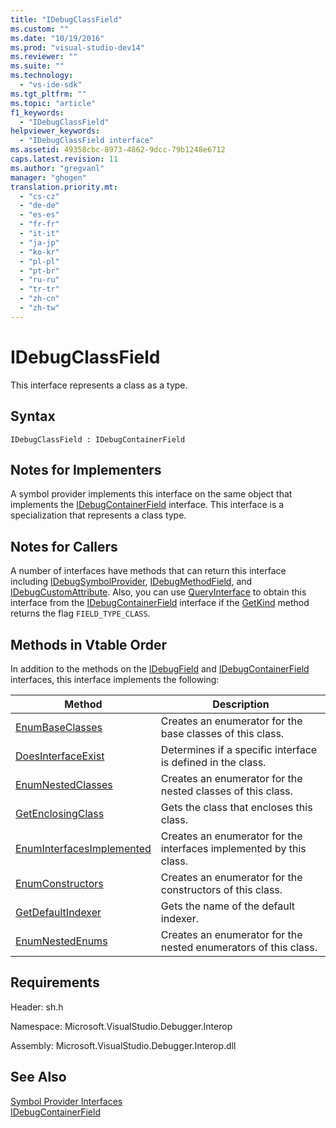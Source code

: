 ```yaml
---
title: "IDebugClassField"
ms.custom: ""
ms.date: "10/19/2016"
ms.prod: "visual-studio-dev14"
ms.reviewer: ""
ms.suite: ""
ms.technology: 
  - "vs-ide-sdk"
ms.tgt_pltfrm: ""
ms.topic: "article"
f1_keywords: 
  - "IDebugClassField"
helpviewer_keywords: 
  - "IDebugClassField interface"
ms.assetid: 49358cbc-8973-4862-9dcc-79b1248e6712
caps.latest.revision: 11
ms.author: "gregvanl"
manager: "ghogen"
translation.priority.mt: 
  - "cs-cz"
  - "de-de"
  - "es-es"
  - "fr-fr"
  - "it-it"
  - "ja-jp"
  - "ko-kr"
  - "pl-pl"
  - "pt-br"
  - "ru-ru"
  - "tr-tr"
  - "zh-cn"
  - "zh-tw"
---
```

# IDebugClassField
This interface represents a class as a type.  
  
## Syntax  
  
```  
IDebugClassField : IDebugContainerField  
```  
  
## Notes for Implementers  
 A symbol provider implements this interface on the same object that implements the [IDebugContainerField](../extensibility-debugger-reference/idebugcontainerfield.md) interface. This interface is a specialization that represents a class type.  
  
## Notes for Callers  
 A number of interfaces have methods that can return this interface including [IDebugSymbolProvider](../extensibility-debugger-reference/idebugsymbolprovider.md), [IDebugMethodField](../extensibility-debugger-reference/idebugmethodfield.md), and [IDebugCustomAttribute](../extensibility-debugger-reference/idebugcustomattribute.md). Also, you can use [QueryInterface](../Topic/QueryInterface.md) to obtain this interface from the [IDebugContainerField](../extensibility-debugger-reference/idebugcontainerfield.md) interface if the [GetKind](../extensibility-debugger-reference/idebugfield--getkind.md) method returns the flag `FIELD_TYPE_CLASS`.  
  
## Methods in Vtable Order  
 In addition to the methods on the [IDebugField](../extensibility-debugger-reference/idebugfield.md) and [IDebugContainerField](../extensibility-debugger-reference/idebugcontainerfield.md) interfaces, this interface implements the following:  
  
|Method|Description|  
|------------|-----------------|  
|[EnumBaseClasses](../extensibility-debugger-reference/idebugclassfield--enumbaseclasses.md)|Creates an enumerator for the base classes of this class.|  
|[DoesInterfaceExist](../extensibility-debugger-reference/idebugclassfield--doesinterfaceexist.md)|Determines if a specific interface is defined in the class.|  
|[EnumNestedClasses](../extensibility-debugger-reference/idebugclassfield--enumnestedclasses.md)|Creates an enumerator for the nested classes of this class.|  
|[GetEnclosingClass](../extensibility-debugger-reference/idebugclassfield--getenclosingclass.md)|Gets the class that encloses this class.|  
|[EnumInterfacesImplemented](../extensibility-debugger-reference/idebugclassfield--enuminterfacesimplemented.md)|Creates an enumerator for the interfaces implemented by this class.|  
|[EnumConstructors](../extensibility-debugger-reference/idebugclassfield--enumconstructors.md)|Creates an enumerator for the constructors of this class.|  
|[GetDefaultIndexer](../extensibility-debugger-reference/idebugclassfield--getdefaultindexer.md)|Gets the name of the default indexer.|  
|[EnumNestedEnums](../extensibility-debugger-reference/idebugclassfield--enumnestedenums.md)|Creates an enumerator for the nested enumerators of this class.|  
  
## Requirements  
 Header: sh.h  
  
 Namespace: Microsoft.VisualStudio.Debugger.Interop  
  
 Assembly: Microsoft.VisualStudio.Debugger.Interop.dll  
  
## See Also  
 [Symbol Provider Interfaces](../extensibility-debugger-reference/symbol-provider-interfaces.md)   
 [IDebugContainerField](../extensibility-debugger-reference/idebugcontainerfield.md)